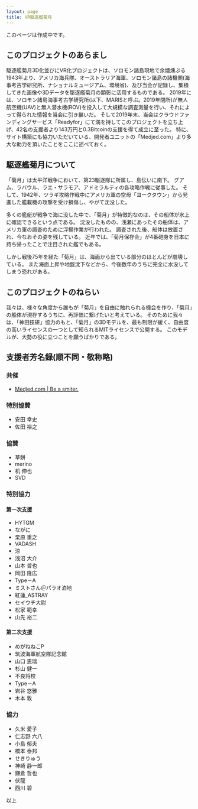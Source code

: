 ```yaml
---
layout: page
title: VR駆逐艦菊月
---
```

このページは作成中です。

## このプロジェクトのあらまし
駆逐艦菊月3D化並びにVR化プロジェクトは、ソロモン諸島現地で余燼燻ぶる1943年より、アメリカ海兵隊、オーストラリア海軍、ソロモン諸島の諸機関(海事考古学研究所、ナショナルミュージアム、環境省)、及び当会が記録し、集積してきた画像や3Dデータを駆逐艦菊月の顕彰に活用するものである。
2019年には、ソロモン諸島海事考古学研究所(以下、MARISと呼ぶ。2019年閉所)が無人航空機(UAV)と無人潜水機(ROV)を投入して大規模な調査測量を行い、それによって得られた情報を当会に引き継いだ。
そして2019年末、当会はクラウドファンディングサービス「Readyfor」にて満を持してこのプロジェクトを立ち上げ、42名の支援者より143万円と0.3Bitcoinの支援を得て成立に至った。
特に、サイト構築にも協力いただいている、開発者ユニットの「Medjed.com」より多大な助力を頂いたことをここに述べておく。

## 駆逐艦菊月について
「菊月」は太平洋戦争において、第23駆逐隊に所属し、島伝いに南下。
グアム、ラバウル、ラエ・サラモア、アドミラルティの各攻略作戦に従事した。
そして、1942年、ツラギ攻略作戦中にアメリカ軍の空母「ヨークタウン」から発進した艦載機の攻撃を受け損傷し、やがて沈没した。

多くの艦艇が戦争で海に没した中で、「菊月」が特徴的なのは、その船体が水上に確認できるという点である。
沈没したものの、浅瀬にあったその船体は、アメリカ軍の調査のために浮揚作業が行われた。
調査された後、船体は放置され、今なおその姿を残している。
‪近年では、「菊月保存会」が4番砲身を日本に持ち帰ったことで注目された艦でもある。

しかし戦後75年を経た「菊月」は、海面から出ている部分のほとんどが崩壊している。
また海面上昇や地盤沈下などから、今後数年のうちに完全に水没してしまう恐れがある。‬

## このプロジェクトのねらい
我々は、様々な角度から誰もが「菊月」を自由に触れられる機会を作り、「菊月」の船体が現存するうちに、再評価に繋げたいと考えている。
そのために我々は、「神田技研」協力のもと、「菊月」の3Dモデルを、最も制限が緩く、自由度の高いライセンスの一つとして知られるMITライセンスで公開する。
このモデルが、大勢の役に立つことを願うばかりである。

## 支援者芳名録(順不同・敬称略)

### 共催
- <a href="https://web.medjed.com/en/"><i class="fas fa-ghost"></i> Medjed.com | Be a smiter.</a>

### 特別協賛
- 安田 幸史
- 佐田 裕之

### 協賛
- 草餅
- merino
- 机 伸也
- SVD

### 特別協力

#### 第一次支援
- HYTGM
- ながに
- 栗原 重之
- VADASH
- 涼
- 浅沼 大介
- 山本 哲也
- 岡田 隆広
- Type－A
- ミストさん＠パラオ泊地
- 紅蓮_ASTRAY
- セイウチ大尉
- 松家 範幸
- 山先 裕二

#### 第二次支援
- めがねねこP
- 筑波海軍航空隊記念館
- 山口 恵瑞
- 杉山 健一
- 不良将校
- Type－A
- 岩谷 悠雅
- 木本 敦

### 協力
- 久米 愛子
- 仁志野 六八
- 小島 郁夫
- 橋本 泰邦
- せきりゅう
- 神崎 静一郎
- 鎌倉 哲也
- 伏龍
- 西川 碧

以上
